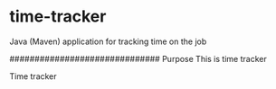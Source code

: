 # time-tracker
Java (Maven) application for tracking time on the job

##############################
Purpose
This is time tracker

Time tracker
